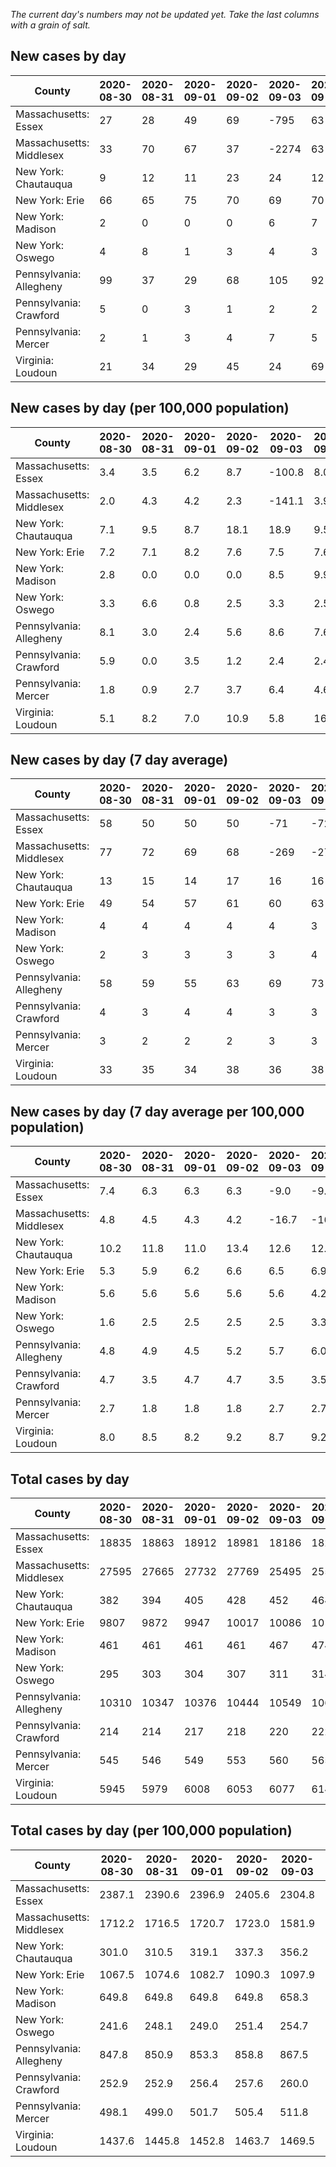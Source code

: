 _The current day's numbers may not be updated yet. Take the last columns with a grain of salt._
## New cases by day

| County | 2020-08-30 | 2020-08-31 | 2020-09-01 | 2020-09-02 | 2020-09-03 | 2020-09-04 | 2020-09-05 |
| --- | --- | --- | --- | --- | --- | --- | --- |
| Massachusetts: Essex | 27 | 28 | 49 | 69 | -795 | 63 |  |
| Massachusetts: Middlesex | 33 | 70 | 67 | 37 | -2274 | 63 |  |
| New York: Chautauqua | 9 | 12 | 11 | 23 | 24 | 12 | 7 |
| New York: Erie | 66 | 65 | 75 | 70 | 69 | 70 | 56 |
| New York: Madison | 2 | 0 | 0 | 0 | 6 | 7 |  |
| New York: Oswego | 4 | 8 | 1 | 3 | 4 | 3 | 11 |
| Pennsylvania: Allegheny | 99 | 37 | 29 | 68 | 105 | 92 | 68 |
| Pennsylvania: Crawford | 5 | 0 | 3 | 1 | 2 | 2 |  |
| Pennsylvania: Mercer | 2 | 1 | 3 | 4 | 7 | 5 | 9 |
| Virginia: Loudoun | 21 | 34 | 29 | 45 | 24 | 69 | 20 |

## New cases by day (per 100,000 population)

| County | 2020-08-30 | 2020-08-31 | 2020-09-01 | 2020-09-02 | 2020-09-03 | 2020-09-04 | 2020-09-05 |
| --- | --- | --- | --- | --- | --- | --- | --- |
| Massachusetts: Essex | 3.4 | 3.5 | 6.2 | 8.7 | -100.8 | 8.0 |  |
| Massachusetts: Middlesex | 2.0 | 4.3 | 4.2 | 2.3 | -141.1 | 3.9 |  |
| New York: Chautauqua | 7.1 | 9.5 | 8.7 | 18.1 | 18.9 | 9.5 | 5.5 |
| New York: Erie | 7.2 | 7.1 | 8.2 | 7.6 | 7.5 | 7.6 | 6.1 |
| New York: Madison | 2.8 | 0.0 | 0.0 | 0.0 | 8.5 | 9.9 |  |
| New York: Oswego | 3.3 | 6.6 | 0.8 | 2.5 | 3.3 | 2.5 | 9.0 |
| Pennsylvania: Allegheny | 8.1 | 3.0 | 2.4 | 5.6 | 8.6 | 7.6 | 5.6 |
| Pennsylvania: Crawford | 5.9 | 0.0 | 3.5 | 1.2 | 2.4 | 2.4 |  |
| Pennsylvania: Mercer | 1.8 | 0.9 | 2.7 | 3.7 | 6.4 | 4.6 | 8.2 |
| Virginia: Loudoun | 5.1 | 8.2 | 7.0 | 10.9 | 5.8 | 16.7 | 4.8 |

## New cases by day (7 day average)

| County | 2020-08-30 | 2020-08-31 | 2020-09-01 | 2020-09-02 | 2020-09-03 | 2020-09-04 | 2020-09-05 |
| --- | --- | --- | --- | --- | --- | --- | --- |
| Massachusetts: Essex | 58 | 50 | 50 | 50 | -71 | -72 |  |
| Massachusetts: Middlesex | 77 | 72 | 69 | 68 | -269 | -272 |  |
| New York: Chautauqua | 13 | 15 | 14 | 17 | 16 | 16 | 14 |
| New York: Erie | 49 | 54 | 57 | 61 | 60 | 63 | 67 |
| New York: Madison | 4 | 4 | 4 | 4 | 4 | 3 |  |
| New York: Oswego | 2 | 3 | 3 | 3 | 3 | 4 | 5 |
| Pennsylvania: Allegheny | 58 | 59 | 55 | 63 | 69 | 73 | 71 |
| Pennsylvania: Crawford | 4 | 3 | 4 | 4 | 3 | 3 |  |
| Pennsylvania: Mercer | 3 | 2 | 2 | 2 | 3 | 3 | 4 |
| Virginia: Loudoun | 33 | 35 | 34 | 38 | 36 | 38 | 35 |

## New cases by day (7 day average per 100,000 population)

| County | 2020-08-30 | 2020-08-31 | 2020-09-01 | 2020-09-02 | 2020-09-03 | 2020-09-04 | 2020-09-05 |
| --- | --- | --- | --- | --- | --- | --- | --- |
| Massachusetts: Essex | 7.4 | 6.3 | 6.3 | 6.3 | -9.0 | -9.1 |  |
| Massachusetts: Middlesex | 4.8 | 4.5 | 4.3 | 4.2 | -16.7 | -16.9 |  |
| New York: Chautauqua | 10.2 | 11.8 | 11.0 | 13.4 | 12.6 | 12.6 | 11.0 |
| New York: Erie | 5.3 | 5.9 | 6.2 | 6.6 | 6.5 | 6.9 | 7.3 |
| New York: Madison | 5.6 | 5.6 | 5.6 | 5.6 | 5.6 | 4.2 |  |
| New York: Oswego | 1.6 | 2.5 | 2.5 | 2.5 | 2.5 | 3.3 | 4.1 |
| Pennsylvania: Allegheny | 4.8 | 4.9 | 4.5 | 5.2 | 5.7 | 6.0 | 5.8 |
| Pennsylvania: Crawford | 4.7 | 3.5 | 4.7 | 4.7 | 3.5 | 3.5 |  |
| Pennsylvania: Mercer | 2.7 | 1.8 | 1.8 | 1.8 | 2.7 | 2.7 | 3.7 |
| Virginia: Loudoun | 8.0 | 8.5 | 8.2 | 9.2 | 8.7 | 9.2 | 8.5 |

## Total cases by day

| County | 2020-08-30 | 2020-08-31 | 2020-09-01 | 2020-09-02 | 2020-09-03 | 2020-09-04 | 2020-09-05 |
| --- | --- | --- | --- | --- | --- | --- | --- |
| Massachusetts: Essex | 18835 | 18863 | 18912 | 18981 | 18186 | 18249 |  |
| Massachusetts: Middlesex | 27595 | 27665 | 27732 | 27769 | 25495 | 25558 |  |
| New York: Chautauqua | 382 | 394 | 405 | 428 | 452 | 464 | 471 |
| New York: Erie | 9807 | 9872 | 9947 | 10017 | 10086 | 10156 | 10212 |
| New York: Madison | 461 | 461 | 461 | 461 | 467 | 474 |  |
| New York: Oswego | 295 | 303 | 304 | 307 | 311 | 314 | 325 |
| Pennsylvania: Allegheny | 10310 | 10347 | 10376 | 10444 | 10549 | 10641 | 10709 |
| Pennsylvania: Crawford | 214 | 214 | 217 | 218 | 220 | 222 |  |
| Pennsylvania: Mercer | 545 | 546 | 549 | 553 | 560 | 565 | 574 |
| Virginia: Loudoun | 5945 | 5979 | 6008 | 6053 | 6077 | 6146 | 6166 |

## Total cases by day (per 100,000 population)

| County | 2020-08-30 | 2020-08-31 | 2020-09-01 | 2020-09-02 | 2020-09-03 | 2020-09-04 | 2020-09-05 |
| --- | --- | --- | --- | --- | --- | --- | --- |
| Massachusetts: Essex | 2387.1 | 2390.6 | 2396.9 | 2405.6 | 2304.8 | 2312.8 |  |
| Massachusetts: Middlesex | 1712.2 | 1716.5 | 1720.7 | 1723.0 | 1581.9 | 1585.8 |  |
| New York: Chautauqua | 301.0 | 310.5 | 319.1 | 337.3 | 356.2 | 365.6 | 371.1 |
| New York: Erie | 1067.5 | 1074.6 | 1082.7 | 1090.3 | 1097.9 | 1105.5 | 1111.6 |
| New York: Madison | 649.8 | 649.8 | 649.8 | 649.8 | 658.3 | 668.2 |  |
| New York: Oswego | 241.6 | 248.1 | 249.0 | 251.4 | 254.7 | 257.1 | 266.2 |
| Pennsylvania: Allegheny | 847.8 | 850.9 | 853.3 | 858.8 | 867.5 | 875.0 | 880.6 |
| Pennsylvania: Crawford | 252.9 | 252.9 | 256.4 | 257.6 | 260.0 | 262.3 |  |
| Pennsylvania: Mercer | 498.1 | 499.0 | 501.7 | 505.4 | 511.8 | 516.3 | 524.6 |
| Virginia: Loudoun | 1437.6 | 1445.8 | 1452.8 | 1463.7 | 1469.5 | 1486.2 | 1491.0 |
